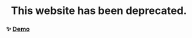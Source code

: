 <h1 align="center">This website has been deprecated.</h1>


### ✨ [Demo](https://achsitclub.github.io/)

